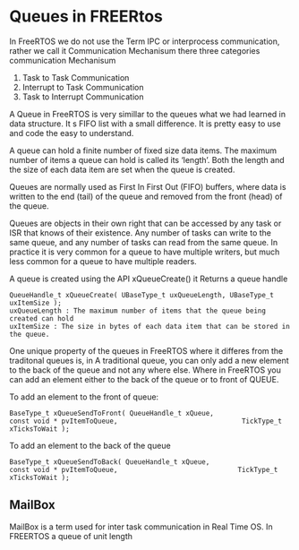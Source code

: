 # Queues in FREERtos
In FreeRTOS we do not use the Term IPC or interprocess communication, rather we call  it Communication Mechanisum there three categories communication Mechanisum
1. Task to Task Communication
2. Interrupt to Task Communication
3. Task to Interrupt Communication

A Queue in FreeRTOS is very simillar to the queues what we had learned in data structure. It s FIFO list with a small difference. It is pretty easy to use and code the easy to understand.

A queue can hold a finite number of fixed size data items.  The maximum number of items a queue can hold is called its ‘length’.  Both the length and the size of each data item are set when the queue is created. 

Queues are normally used as First In First Out (FIFO) buffers, where data is written to the end (tail) of the queue and removed from the front (head) of the queue. 

Queues are objects in their own right that can be accessed by any task or ISR that knows of their existence.  Any number of tasks can write to the same queue, and any number of tasks can read from the same queue.  In practice it is very common for a queue to have multiple writers, but much less common for a queue to have multiple readers. 

A queue is created using the API  xQueueCreate()  it Returns a queue handle
```
QueueHandle_t xQueueCreate( UBaseType_t uxQueueLength, UBaseType_t uxItemSize ); 
uxQueueLength : The maximum number of items that the queue being created can hold 
uxItemSize : The size in bytes of each data item that can be stored in the queue. 
```
One unique property of the queues in FreeRTOS  where it differes from the traditonal queues is, in A traditional queue, you can only add a new element to the back of the queue and not any where else. Where in FreeRTOS you can add an element either to the back of the queue or to front of QUEUE.

To add an element to the front of queue:
```
BaseType_t xQueueSendToFront( QueueHandle_t xQueue,                               const void * pvItemToQueue,                               TickType_t xTicksToWait );
```
To add an element to the back of the queue
```
BaseType_t xQueueSendToBack( QueueHandle_t xQueue,                              const void * pvItemToQueue,                              TickType_t xTicksToWait ); 
```

## MailBox
MailBox is a term used for inter task communication in Real Time OS. In FREERTOS a queue of unit length 
